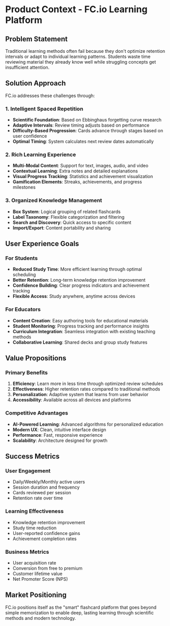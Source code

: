 # Product Context - FC.io Learning Platform

## Problem Statement

Traditional learning methods often fail because they don't optimize retention intervals or adapt to individual learning patterns. Students waste time reviewing material they already know well while struggling concepts get insufficient attention.

## Solution Approach

FC.io addresses these challenges through:

### 1. Intelligent Spaced Repetition
- **Scientific Foundation**: Based on Ebbinghaus forgetting curve research
- **Adaptive Intervals**: Review timing adjusts based on performance
- **Difficulty-Based Progression**: Cards advance through stages based on user confidence
- **Optimal Timing**: System calculates next review dates automatically

### 2. Rich Learning Experience
- **Multi-Modal Content**: Support for text, images, audio, and video
- **Contextual Learning**: Extra notes and detailed explanations
- **Visual Progress Tracking**: Statistics and achievement visualization
- **Gamification Elements**: Streaks, achievements, and progress milestones

### 3. Organized Knowledge Management
- **Box System**: Logical grouping of related flashcards
- **Label Taxonomy**: Flexible categorization and filtering
- **Search and Discovery**: Quick access to specific content
- **Import/Export**: Content portability and sharing

## User Experience Goals

### For Students
- **Reduced Study Time**: More efficient learning through optimal scheduling
- **Better Retention**: Long-term knowledge retention improvement
- **Confidence Building**: Clear progress indicators and achievement tracking
- **Flexible Access**: Study anywhere, anytime across devices

### For Educators
- **Content Creation**: Easy authoring tools for educational materials
- **Student Monitoring**: Progress tracking and performance insights
- **Curriculum Integration**: Seamless integration with existing teaching methods
- **Collaborative Learning**: Shared decks and group study features

## Value Propositions

### Primary Benefits
1. **Efficiency**: Learn more in less time through optimized review schedules
2. **Effectiveness**: Higher retention rates compared to traditional methods
3. **Personalization**: Adaptive system that learns from user behavior
4. **Accessibility**: Available across all devices and platforms

### Competitive Advantages
- **AI-Powered Learning**: Advanced algorithms for personalized education
- **Modern UX**: Clean, intuitive interface design
- **Performance**: Fast, responsive experience
- **Scalability**: Architecture designed for growth

## Success Metrics

### User Engagement
- Daily/Weekly/Monthly active users
- Session duration and frequency
- Cards reviewed per session
- Retention rate over time

### Learning Effectiveness
- Knowledge retention improvement
- Study time reduction
- User-reported confidence gains
- Achievement completion rates

### Business Metrics
- User acquisition rate
- Conversion from free to premium
- Customer lifetime value
- Net Promoter Score (NPS)

## Market Positioning

FC.io positions itself as the "smart" flashcard platform that goes beyond simple memorization to enable deep, lasting learning through scientific methods and modern technology.
